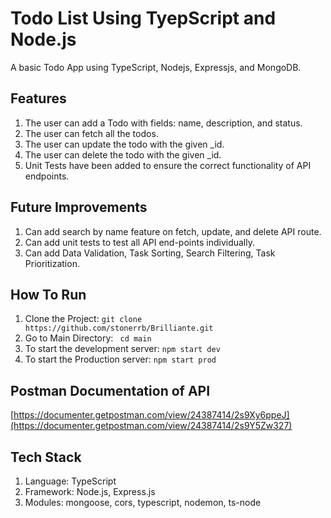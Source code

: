 # Todo List Using TyepScript and Node.js
 A basic Todo App using TypeScript, Nodejs, Expressjs, and MongoDB.
 
## Features
 1. The user can add a Todo with fields: name, description, and status.
 2. The user can fetch all the todos.
 3. The user can update the todo with the given _id.
 4. The user can delete the todo with the given _id.
 5. Unit Tests have been added to ensure the correct functionality of API endpoints.

## Future Improvements
 1. Can add search by name feature on fetch, update, and delete API route.
 2. Can add unit tests to test all API end-points individually.
 3. Can add Data Validation, Task Sorting, Search Filtering, Task Prioritization.
    
## How To Run
 1. Clone the Project: ```git clone https://github.com/stonerrb/Brilliante.git```
 2. Go to Main Directory: ``` cd main```
 3. To start the development server: ```npm start dev```
 4. To start the Production server: ```npm start prod```

## Postman Documentation of API
[https://documenter.getpostman.com/view/24387414/2s9Xy6ppeJ](https://documenter.getpostman.com/view/24387414/2s9Y5Zw327)

## Tech Stack
 1. Language: TypeScript
 2. Framework: Node.js, Express.js
 3. Modules: mongoose, cors, typescript, nodemon, ts-node
